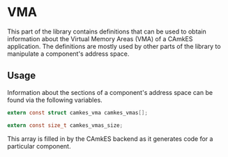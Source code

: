 <!--
     Copyright 2021, Data61, CSIRO (ABN 41 687 119 230)

     SPDX-License-Identifier: CC-BY-SA-4.0
-->

# VMA

This part of the library contains definitions that can be used to obtain
information about the Virtual Memory Areas (VMA) of a CAmkES application. The
definitions are mostly used by other parts of the library to manipulate a
component's address space.

## Usage

Information about the sections of a component's address space can be found via
the following variables.

```c
extern const struct camkes_vma camkes_vmas[];

extern const size_t camkes_vmas_size;
```

This array is filled in by the CAmkES backend as it generates code for a
particular component.
